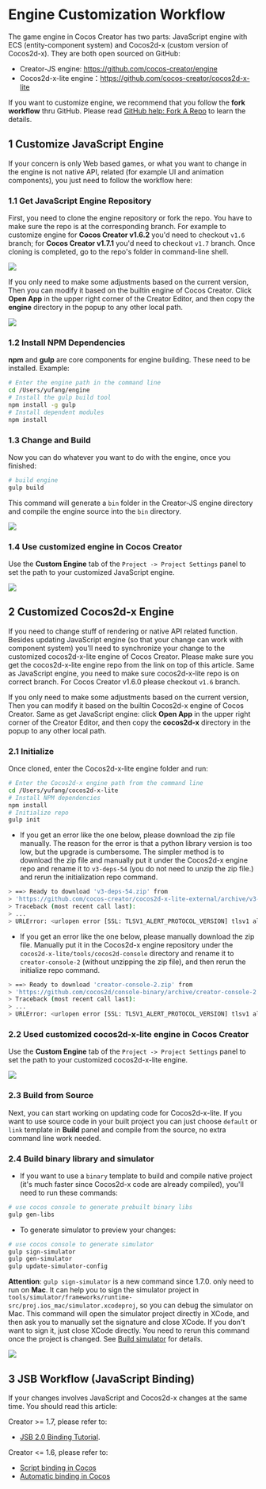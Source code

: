# Engine Customization Workflow

The game engine in Cocos Creator has two parts: JavaScript engine with ECS (entity-component system) and Cocos2d-x (custom version of Cocos2d-x). They are both open sourced on GitHub:

- Creator-JS engine: <https://github.com/cocos-creator/engine>
- Cocos2d-x-lite engine：<https://github.com/cocos-creator/cocos2d-x-lite>

If you want to customize engine, we recommend that you follow the __fork workflow__ thru GitHub. Please read [GitHub help: Fork A Repo](https://help.github.com/articles/fork-a-repo) to learn the details.

## 1 Customize JavaScript Engine

If your concern is only Web based games, or what you want to change in the engine is not native API, related (for example UI and animation components), you just need to follow the workflow here:

### 1.1 Get JavaScript Engine Repository

First, you need to clone the engine repository or fork the repo. You have to make sure the repo is at the corresponding branch. For example to customize engine for __Cocos Creator v1.6.2__ you'd need to checkout `v1.6` branch; for __Cocos Creator v1.7.1__ you'd need to checkout `v1.7` branch. Once cloning is completed, go to the repo's folder in command-line shell.

![](engine-customization/creator-js.png)

If you only need to make some adjustments based on the current version, Then you can modify it based on the builtin engine of Cocos Creator. Click **Open App** in the upper right corner of the Creator Editor, and then copy the **engine** directory in the popup to any other local path.

![](engine-customization/open-engine.png)

### 1.2 Install NPM Dependencies

__npm__ and __gulp__ are core components for engine building. These need to be installed. Example:

```bash
# Enter the engine path in the command line
cd /Users/yufang/engine
# Install the gulp build tool
npm install -g gulp
# Install dependent modules
npm install
```

### 1.3 Change and Build

Now you can do whatever you want to do with the engine, once you finished:

```bash
# build engine
gulp build
```

This command will generate a `bin` folder in the Creator-JS engine directory and compile the engine source into the `bin` directory.

![](engine-customization/bin.png)

### 1.4 Use customized engine in Cocos Creator

Use the **Custom Engine** tab of the `Project -> Project Settings` panel to set the path to your customized JavaScript engine.

![](engine-customization/setting-js.png)

## 2 Customized Cocos2d-x Engine

If you need to change stuff of rendering or native API related function. Besides updating JavaScript engine (so that your change can work with component system) you'll need to synchronize your change to the customized cocos2d-x-lite engine of Cocos Creator. Please make sure you get the cocos2d-x-lite engine repo from the link on top of this article. Same as JavaScript engine, you need to make sure cocos2d-x-lite repo is on correct branch. For Cocos Creator v1.6.0 please checkout `v1.6` branch.

If you only need to make some adjustments based on the current version, Then you can modify it based on the builtin Cocos2d-x engine of Cocos Creator. Same as get JavaScript engine: click **Open App** in the upper right corner of the Creator Editor, and then copy the **cocos2d-x** directory in the popup to any other local path.

### 2.1 Initialize

Once cloned, enter the Cocos2d-x-lite engine folder and run:

```bash
# Enter the Cocos2d-x engine path from the command line
cd /Users/yufang/cocos2d-x-lite
# Install NPM dependencies
npm install
# Initialize repo
gulp init
```

- If you get an error like the one below, please download the zip file manually. The reason for the error is that a python library version is too low, but the upgrade is cumbersome. The simpler method is to download the zip file and manually put it under the Cocos2d-x engine repo and rename it to `v3-deps-54` (you do not need to unzip the zip file.) and rerun the initialization repo command.

```bash
> ==> Ready to download 'v3-deps-54.zip' from
> 'https://github.com/cocos-creator/cocos2d-x-lite-external/archive/v3-deps-54.zip'
> Traceback (most recent call last):
> ...
> URLError: <urlopen error [SSL: TLSV1_ALERT_PROTOCOL_VERSION] tlsv1 alert protocol version (_ssl.c:590)>
```

- If you get an error like the one below, please manually download the zip file. Manually put it in the Cocos2d-x engine repository under the `cocos2d-x-lite/tools/cocos2d-console` directory and rename it to `creator-console-2` (without unzipping the zip file), and then rerun the initialize repo command.

```bash
> ==> Ready to download 'creator-console-2.zip' from
> 'https://github.com/cocos2d/console-binary/archive/creator-console-2.zip'
> Traceback (most recent call last):
> ...
> URLError: <urlopen error [SSL: TLSV1_ALERT_PROTOCOL_VERSION] tlsv1 alert protocol version (_ssl.c:590)>
```

### 2.2 Used customized cocos2d-x-lite engine in Cocos Creator

Use the **Custom Engine** tab of the `Project -> Project Settings` panel to set the path to your customized cocos2d-x-lite engine.

![](engine-customization/setting-2dx.png)

### 2.3 Build from Source

Next, you can start working on updating code for Cocos2d-x-lite. If you want to use source code in your built project you can just choose `default` or `link` template in **Build** panel and compile from the source, no extra command line work needed.

### 2.4 Build binary library and simulator

- If you want to use a `binary` template to build and compile native project (it's much faster since Cocos2d-x code are already compiled), you'll need to run these commands:

```bash
# use cocos console to generate prebuilt binary libs
gulp gen-libs
```

- To generate simulator to preview your changes:

```bash
# use cocos console to generate simulator
gulp sign-simulator
gulp gen-simulator
gulp update-simulator-config
```

**Attention**: `gulp sign-simulator` is a new command since 1.7.0. only need to run on **Mac**. It can help you to sign the simulator project in `tools/simulator/frameworks/runtime-src/proj.ios_mac/simulator.xcodeproj`, so you can debug the simulator on Mac. This command will open the simulator project directly in XCode, and then ask you to manually set the signature and close XCode. If you don't want to sign it, just close XCode directly. You need to rerun this command once the project is changed. See [Build simulator](https://github.com/cocos-creator/cocos2d-x-lite/blob/develop/README.md#git-user-attention) for details.

![](engine-customization/sign.png)

## 3 JSB Workflow (JavaScript Binding)

If your changes involves JavaScript and Cocos2d-x changes at the same time. You should read this article:

Creator >= 1.7, please refer to:

- [JSB 2.0 Binding Tutorial](jsb/JSB2.0-learning.md).

Creator <= 1.6, please refer to:

- [Script binding in Cocos](https://zhuanlan.zhihu.com/p/20525026)
- [Automatic binding in Cocos](https://zhuanlan.zhihu.com/p/20525109)